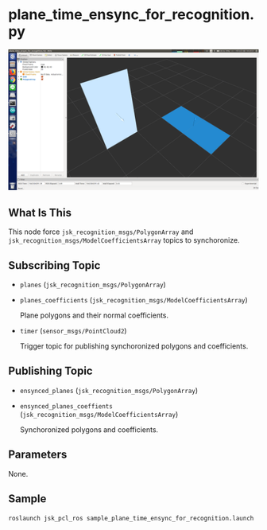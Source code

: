 # plane_time_ensync_for_recognition.py

![](images/plane_time_ensync_for_recognition.png)

## What Is This

This node force `jsk_recognition_msgs/PolygonArray` and
`jsk_recognition_msgs/ModelCoefficientsArray` topics to synchoronize.


## Subscribing Topic

* `planes` (`jsk_recognition_msgs/PolygonArray`)
* `planes_coefficients` (`jsk_recognition_msgs/ModelCoefficientsArray`)

  Plane polygons and their normal coefficients.

* `timer` (`sensor_msgs/PointCloud2`)

  Trigger topic for publishing synchoronized polygons and coefficients.


## Publishing Topic

* `ensynced_planes` (`jsk_recognition_msgs/PolygonArray`)
* `ensynced_planes_coeffients` (`jsk_recognition_msgs/ModelCoefficientsArray`)

  Synchoronized polygons and coefficients.


## Parameters

None.


## Sample

```bash
roslaunch jsk_pcl_ros sample_plane_time_ensync_for_recognition.launch
```
